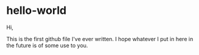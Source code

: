 # hello-world

Hi, 

This is the first github file I've ever written. I hope whatever I put in here in the future is of some use to you.
